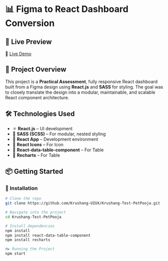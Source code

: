 # 📊 Figma to React Dashboard Conversion

## 🚀 Live Preview
🔗 [Live Demo](https://your-vercel-or-netlify-link.com)

## 📁 Project Overview
This project is a **Practical Assessment**, fully responsive React dashboard built from a Figma design using **React.js** and **SASS** for styling. The goal was to closely translate the design into a modular, maintainable, and scalable React component architecture.

## 🛠️ Technologies Used
- ⚛️ **React.js** – UI development
- 🎨 **SASS (SCSS)** – For modular, nested styling
- 🔧 **React App** – Development environment 
- 🧩 **React Icons** – For Icon
- 🧩 **React-data-table-component** – For Table
- 🧩 **Recharts** – For Table

## 📦 Getting Started

### 🔧 Installation
```bash
# Clone the repo
git clone https://github.com/Krushang-UIUX/Krushang-Test-PetPooja.git

# Navigate into the project
cd Krushang-Test-PetPooja

# Install dependencies
npm install
npm install react-data-table-component
npm install recharts

#▶️ Running the Project
npm start
